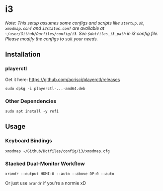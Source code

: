 # i3
*Note: This setup assumes some configs and scripts like 
`startup.sh`, `xmodmap.conf` and `i3status.conf` are available at
`~/user/Github/Dotfiles/config/i3`. See `$dotfiles_i3_path` in i3 config file.
Please modify the configs to suit your needs.*

## Installation

### playerctl
Get it here: https://github.com/acrisci/playerctl/releases
```
sudo dpkg -i playerctl-...-amd64.deb
```

### Other Dependencies
```
sudo apt install -y rofi
```

## Usage

### Keyboard Bindings
```
xmodmap ~/Github/Dotfiles/config/i3/xmodmap.cfg
```

### Stacked Dual-Monitor Workflow
```
xrandr --output HDMI-0 --auto --above DP-0 --auto
```
Or just use `arandr` if you're a normie xD

